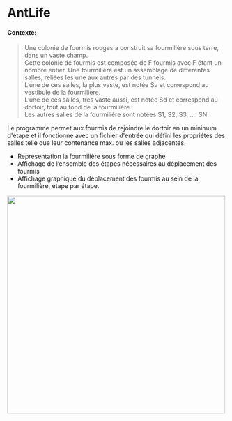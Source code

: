 # AntLife
#### Contexte:
> Une colonie de fourmis rouges a construit sa fourmilière sous terre, dans un vaste
champ.  
Cette colonie de fourmis est composée de F fourmis avec F étant un nombre entier.
Une fourmilière est un assemblage de différentes salles, reliées les une aux autres par
des tunnels.  
L’une de ces salles, la plus vaste, est notée Sv et correspond au vestibule de la
fourmilière.  
L’une de ces salles, très vaste aussi, est notée Sd et correspond au dortoir, tout au fond
de la fourmilière.  
Les autres salles de la fourmilière sont notées S1, S2, S3, .... SN.  

Le programme permet aux fourmis de rejoindre le dortoir en un minimum d'étape et il fonctionne avec un fichier d'entrée qui défini les propriétés des salles telle que leur contenance max. ou les salles adjacentes.

- Représentation la fourmilière sous forme de graphe
- Affichage de l’ensemble des étapes nécessaires au déplacement des fourmis
- Affichage graphique du déplacement des fourmis au sein de la fourmilière, étape par étape.

<img src="https://user-images.githubusercontent.com/73102263/101045486-9c578700-3580-11eb-9bbb-02376f5c86a0.gif" align="center" width="500" height="500" />